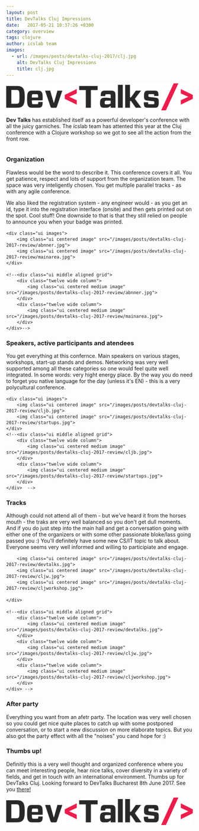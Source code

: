 ```yaml
---
layout: post
title: DevTalks Cluj Impressions
date:   2017-05-21 10:37:26 +0300
category: overview
tags: clojure  
author: icslab team
images: 
  - url: /images/posts/devtalks-cluj-2017/clj.jpg
    alt: DevTalks Cluj Impressions
    title: clj.jpg
---
```


<div class="ui middle aligned grid">
    <div class="four wide column">
        <img class="ui small left floated image" src="/images/posts/devtalks-cluj-2017-review/dev-talks-black.png">
    </div>
    <div class="twelve wide column">
        <p> <b>Dev Talks</b> has established itself as a powerful developer's conference with all the juicy garniches. The icslab team has attented this year at the Cluj conference with a Clojure workshop so we got to  see all the action from the front row.</p>
    </div>
</div>

### Organization

<div class="ui container">
    <p>Flawless would be the word to describe it. This conference covers it all. You get patience, respect and lots of support from the organization team. The space was very inteligently chosen. You get multiple parallel tracks - as with any agile conference.
    </p>
    <p>We also liked the registration system - any engineer would - as you get an id, type it into the registration interface (onsite) and then gets printed out on the spot. Cool stuff! One downside to that is that they still relied on people to announce you when your badge was printed.</p>
    
    <div class="ui images">
        <img class="ui centered image" src="/images/posts/devtalks-cluj-2017-review/abnner.jpg">
        <img class="ui centered image" src="/images/posts/devtalks-cluj-2017-review/mainarea.jpg">
    </div>
    
    <!--<div class="ui middle aligned grid">
        <div class="twelve wide column">
            <img class="ui centered medium image" src="/images/posts/devtalks-cluj-2017-review/abnner.jpg">
        </div>
        <div class="twelve wide column">    
            <img class="ui centered medium image" src="/images/posts/devtalks-cluj-2017-review/mainarea.jpg">
        </div>
    </div>-->
    
</div>

### Speakers, active participants and atendees

<div class="ui container">
    <p>You get everything at this confernce. Main speakers on various stages, workshops, start-up stands and demos.
    Networking was very well supported among all these categories so one would feel quite well integrated. In some words: very hight energy place. By the way you do need to forget you native language for the day (unless it's EN) - this is a very polycultural conference.
    </p>
    
    <div class="ui images">
        <img class="ui centered image" src="/images/posts/devtalks-cluj-2017-review/cljb.jpg">
        <img class="ui centered image" src="/images/posts/devtalks-cluj-2017-review/startups.jpg">
    </div>
    <!--<div class="ui middle aligned grid">
        <div class="twelve wide column">
            <img class="ui centered medium image" src="/images/posts/devtalks-cluj-2017-review/cljb.jpg">
        </div>
        <div class="twelve wide column">
            <img class="ui centered medium image" src="/images/posts/devtalks-cluj-2017-review/startups.jpg">
        </div> 
    </div>  -->
</div>

### Tracks

<div class="ui container">
    <p>Although could not attend all of them - but we've heard it from the horses mouth - the traks are very well balanced so you don't get dull moments. And if you do just step into the main hall and get a conversation going with either one of the organizers or with some other passionate bloke/lass going passed you :) You'll definitely have some new CS/IT topic to talk about. Everyone seems very well informed and willing to participiate and engage.
    </p>
    <div class="ui images">
    
        <img class="ui centered image" src="/images/posts/devtalks-cluj-2017-review/devtalks.jpg">
        <img class="ui centered image" src="/images/posts/devtalks-cluj-2017-review/cljw.jpg">
        <img class="ui centered image" src="/images/posts/devtalks-cluj-2017-review/cljworkshop.jpg">
        
    </div>
    
    <!--<div class="ui middle aligned grid">
        <div class="twelve wide column">
            <img class="ui centered medium image" src="/images/posts/devtalks-cluj-2017-review/devtalks.jpg">
        </div>
        <div class="twelve wide column">
            <img class="ui centered medium image" src="/images/posts/devtalks-cluj-2017-review/cljw.jpg">
        </div>
        <div class="twelve wide column">
            <img class="ui centered medium image" src="/images/posts/devtalks-cluj-2017-review/cljworkshop.jpg">
        </div> 
    </div> -->  
</div>

### After party

<div class="ui container">
    <p>Everything you want from an afetr party. The location was very well chosen so you could get nice quite places to catch up with some postponed conversation, or to start a new discussion on more elaborate topics. But you also got the party effect with all the "noises" you cand hope for :) 
    </p>
</div>

### Thumbs up!

<div class="ui container">
    <p>Definitly this is a very well thought and organized conference where you can meet interesting people, hear nice talks, cover diversity in a variety of fields, and get in touch with an international environment.
    Thumbs up for DevTalks Cluj. Looking forward to DevTalks Bucharest 8th June 2017. See you <a href="http://www.devtalks.ro/bucharest/">there!</a>
    </p>
</div>

<p></p>
<img class="ui centered medium image" src="/images/posts/devtalks-cluj-2017-review/dev-talks-black.png">